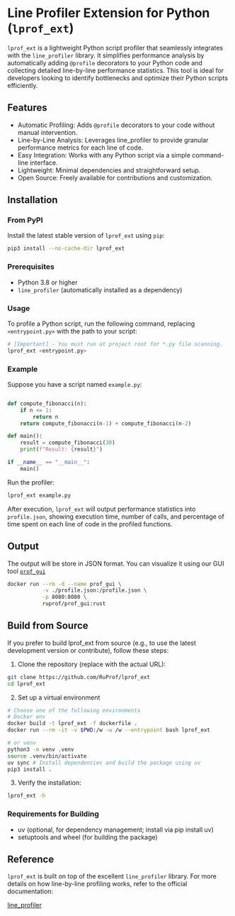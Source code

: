 # Line Profiler Extension for Python (`lprof_ext`)

`lprof_ext` is a lightweight Python script profiler that seamlessly integrates with the `line_profiler` library. It simplifies performance analysis by automatically adding `@profile` decorators to your Python code and collecting detailed line-by-line performance statistics. This tool is ideal for developers looking to identify bottlenecks and optimize their Python scripts efficiently.


## Features
- Automatic Profiling: Adds `@profile` decorators to your code without manual intervention.
- Line-by-Line Analysis: Leverages line_profiler to provide granular performance metrics for each line of code.
- Easy Integration: Works with any Python script via a simple command-line interface.
- Lightweight: Minimal dependencies and straightforward setup.
- Open Source: Freely available for contributions and customization.

## Installation
### From PyPI

Install the latest stable version of `lprof_ext` using `pip`:
```bash
pip3 install --no-cache-dir lprof_ext
```

### Prerequisites
 - Python 3.8 or higher
 - `line_profiler` (automatically installed as a dependency)

### Usage
To profile a Python script, run the following command, replacing `<entrypoint.py>` with the path to your script:
```bash
# [Important] - You must run at project root for *.py file scanning.
lprof_ext <entrypoint.py>
```

### Example
Suppose you have a script named `example.py`:
```python

def compute_fibonacci(n):
    if n <= 1:
        return n
    return compute_fibonacci(n-1) + compute_fibonacci(n-2)

def main():
    result = compute_fibonacci(30)
    print(f"Result: {result}")

if __name__ == "__main__":
    main()
```

Run the profiler:
```bash
lprof_ext example.py
```

After execution, `lprof_ext` will output performance statistics into `profile.json`, showing execution time, number of calls, and percentage of time spent on each line of code in the profiled functions.

## Output
The output will be store in JSON format. You can visualize it using our GUI tool [`prof_gui`](https://github.com/RuProf/prof_gui)

```bash
docker run --rm -d --name prof_gui \
           -v ./profile.json:/profile.json \
           -p 8080:8080 \
           ruprof/prof_gui:rust
```



## Build from Source
If you prefer to build lprof_ext from source (e.g., to use the latest development version or contribute), follow these steps:
1. Clone the repository (replace <repository-url> with the actual URL):
```bash
git clone https://github.com/RuProf/lprof_ext
cd lprof_ext
```
2. Set up a virtual environment
```bash
# Choose one of the following environments
# Docker env
docker build -t lprof_ext -f dockerfile .
docker run --rm -it -v $PWD:/w -w /w --entrypoint bash lprof_ext

# or venv 
python3 -m venv .venv
source .venv/bin/activate
uv sync # Install dependencies and build the package using uv
pip3 install .
```

3. Verify the installation:
```bash
lprof_ext -h
```

### Requirements for Building
- uv (optional, for dependency management; install via pip install uv)
- setuptools and wheel (for building the package)

## Reference
`lprof_ext` is built on top of the excellent `line_profiler` library. For more details on how line-by-line profiling works, refer to the official documentation:

[line_profiler](https://github.com/pyutils/line_profiler)
